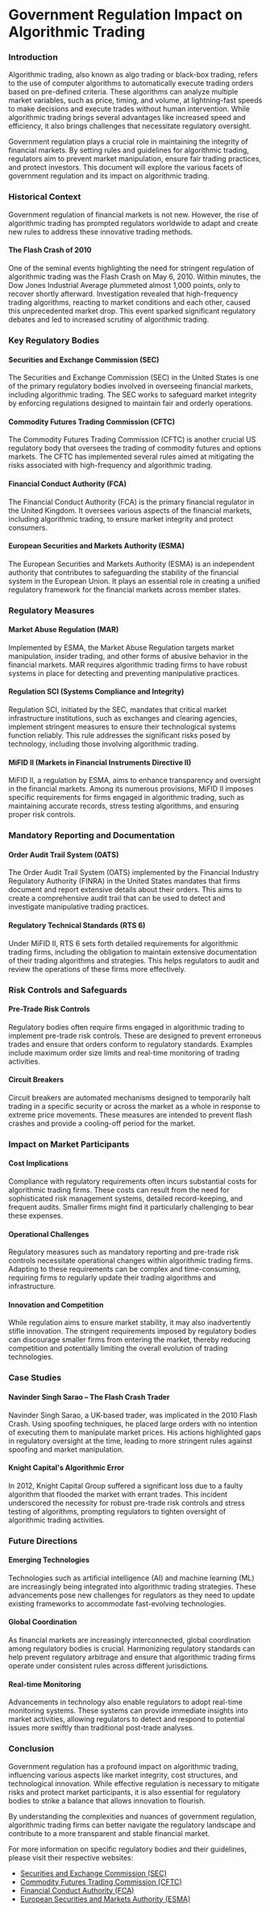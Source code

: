 # Government Regulation Impact on Algorithmic Trading

### Introduction

Algorithmic trading, also known as algo trading or black-box trading, refers to the use of computer algorithms to automatically execute trading orders based on pre-defined criteria. These algorithms can analyze multiple market variables, such as price, timing, and volume, at lightning-fast speeds to make decisions and execute trades without human intervention. While algorithmic trading brings several advantages like increased speed and efficiency, it also brings challenges that necessitate regulatory oversight.

Government regulation plays a crucial role in maintaining the integrity of financial markets. By setting rules and guidelines for algorithmic trading, regulators aim to prevent market manipulation, ensure fair trading practices, and protect investors. This document will explore the various facets of government regulation and its impact on algorithmic trading.

### Historical Context

Government regulation of financial markets is not new. However, the rise of algorithmic trading has prompted regulators worldwide to adapt and create new rules to address these innovative trading methods.

#### The Flash Crash of 2010

One of the seminal events highlighting the need for stringent regulation of algorithmic trading was the Flash Crash on May 6, 2010. Within minutes, the Dow Jones Industrial Average plummeted almost 1,000 points, only to recover shortly afterward. Investigation revealed that high-frequency trading algorithms, reacting to market conditions and each other, caused this unprecedented market drop. This event sparked significant regulatory debates and led to increased scrutiny of algorithmic trading.

### Key Regulatory Bodies

#### Securities and Exchange Commission (SEC)

The Securities and Exchange Commission (SEC) in the United States is one of the primary regulatory bodies involved in overseeing financial markets, including algorithmic trading. The SEC works to safeguard market integrity by enforcing regulations designed to maintain fair and orderly operations.

#### Commodity Futures Trading Commission (CFTC)

The Commodity Futures Trading Commission (CFTC) is another crucial US regulatory body that oversees the trading of commodity futures and options markets. The CFTC has implemented several rules aimed at mitigating the risks associated with high-frequency and algorithmic trading.

#### Financial Conduct Authority (FCA)

The Financial Conduct Authority (FCA) is the primary financial regulator in the United Kingdom. It oversees various aspects of the financial markets, including algorithmic trading, to ensure market integrity and protect consumers.

#### European Securities and Markets Authority (ESMA)

The European Securities and Markets Authority (ESMA) is an independent authority that contributes to safeguarding the stability of the financial system in the European Union. It plays an essential role in creating a unified regulatory framework for the financial markets across member states.

### Regulatory Measures

#### Market Abuse Regulation (MAR)

Implemented by ESMA, the Market Abuse Regulation targets market manipulation, insider trading, and other forms of abusive behavior in the financial markets. MAR requires algorithmic trading firms to have robust systems in place for detecting and preventing manipulative practices.

#### Regulation SCI (Systems Compliance and Integrity)

Regulation SCI, initiated by the SEC, mandates that critical market infrastructure institutions, such as exchanges and clearing agencies, implement stringent measures to ensure their technological systems function reliably. This rule addresses the significant risks posed by technology, including those involving algorithmic trading.

#### MiFID II (Markets in Financial Instruments Directive II)

MiFID II, a regulation by ESMA, aims to enhance transparency and oversight in the financial markets. Among its numerous provisions, MiFID II imposes specific requirements for firms engaged in algorithmic trading, such as maintaining accurate records, stress testing algorithms, and ensuring proper risk controls.

### Mandatory Reporting and Documentation

#### Order Audit Trail System (OATS)

The Order Audit Trail System (OATS) implemented by the Financial Industry Regulatory Authority (FINRA) in the United States mandates that firms document and report extensive details about their orders. This aims to create a comprehensive audit trail that can be used to detect and investigate manipulative trading practices.

#### Regulatory Technical Standards (RTS 6)

Under MiFID II, RTS 6 sets forth detailed requirements for algorithmic trading firms, including the obligation to maintain extensive documentation of their trading algorithms and strategies. This helps regulators to audit and review the operations of these firms more effectively.

### Risk Controls and Safeguards

#### Pre-Trade Risk Controls

Regulatory bodies often require firms engaged in algorithmic trading to implement pre-trade risk controls. These are designed to prevent erroneous trades and ensure that orders conform to regulatory standards. Examples include maximum order size limits and real-time monitoring of trading activities.

#### Circuit Breakers

Circuit breakers are automated mechanisms designed to temporarily halt trading in a specific security or across the market as a whole in response to extreme price movements. These measures are intended to prevent flash crashes and provide a cooling-off period for the market.

### Impact on Market Participants

#### Cost Implications

Compliance with regulatory requirements often incurs substantial costs for algorithmic trading firms. These costs can result from the need for sophisticated risk management systems, detailed record-keeping, and frequent audits. Smaller firms might find it particularly challenging to bear these expenses.

#### Operational Challenges

Regulatory measures such as mandatory reporting and pre-trade risk controls necessitate operational changes within algorithmic trading firms. Adapting to these requirements can be complex and time-consuming, requiring firms to regularly update their trading algorithms and infrastructure.

#### Innovation and Competition

While regulation aims to ensure market stability, it may also inadvertently stifle innovation. The stringent requirements imposed by regulatory bodies can discourage smaller firms from entering the market, thereby reducing competition and potentially limiting the overall evolution of trading technologies.

### Case Studies

#### Navinder Singh Sarao – The Flash Crash Trader

Navinder Singh Sarao, a UK-based trader, was implicated in the 2010 Flash Crash. Using spoofing techniques, he placed large orders with no intention of executing them to manipulate market prices. His actions highlighted gaps in regulatory oversight at the time, leading to more stringent rules against spoofing and market manipulation.

#### Knight Capital's Algorithmic Error

In 2012, Knight Capital Group suffered a significant loss due to a faulty algorithm that flooded the market with errant trades. This incident underscored the necessity for robust pre-trade risk controls and stress testing of algorithms, prompting regulators to tighten oversight of algorithmic trading activities.

### Future Directions

#### Emerging Technologies

Technologies such as artificial intelligence (AI) and machine learning (ML) are increasingly being integrated into algorithmic trading strategies. These advancements pose new challenges for regulators as they need to update existing frameworks to accommodate fast-evolving technologies.

#### Global Coordination

As financial markets are increasingly interconnected, global coordination among regulatory bodies is crucial. Harmonizing regulatory standards can help prevent regulatory arbitrage and ensure that algorithmic trading firms operate under consistent rules across different jurisdictions.

#### Real-time Monitoring

Advancements in technology also enable regulators to adopt real-time monitoring systems. These systems can provide immediate insights into market activities, allowing regulators to detect and respond to potential issues more swiftly than traditional post-trade analyses.

### Conclusion

Government regulation has a profound impact on algorithmic trading, influencing various aspects like market integrity, cost structures, and technological innovation. While effective regulation is necessary to mitigate risks and protect market participants, it is also essential for regulatory bodies to strike a balance that allows innovation to flourish.

By understanding the complexities and nuances of government regulation, algorithmic trading firms can better navigate the regulatory landscape and contribute to a more transparent and stable financial market.

For more information on specific regulatory bodies and their guidelines, please visit their respective websites:

- [Securities and Exchange Commission (SEC)](https://www.sec.gov/)
- [Commodity Futures Trading Commission (CFTC)](https://www.cftc.gov/)
- [Financial Conduct Authority (FCA)](https://www.fca.org.uk/)
- [European Securities and Markets Authority (ESMA)](https://www.esma.europa.eu/)
